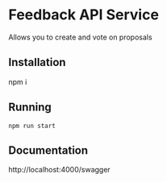 # Feedback API Service
Allows you to create and vote on proposals

## Installation
npm i

## Running
`npm run start`

## Documentation
http://localhost:4000/swagger
